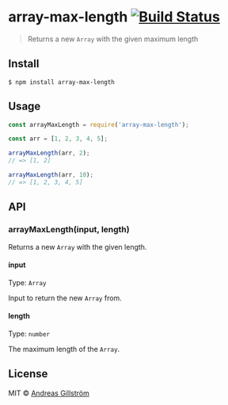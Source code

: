 # array-max-length [![Build Status](https://travis-ci.org/gillstrom/array-max-length.svg?branch=master)](https://travis-ci.org/gillstrom/array-max-length)

> Returns a new `Array` with the given maximum length


## Install

```
$ npm install array-max-length
```


## Usage

```js
const arrayMaxLength = require('array-max-length');

const arr = [1, 2, 3, 4, 5];

arrayMaxLength(arr, 2);
// => [1, 2]

arrayMaxLength(arr, 10);
// => [1, 2, 3, 4, 5]
```


## API

### arrayMaxLength(input, length)

Returns a new `Array` with the given length.

#### input

Type: `Array`

Input to return the new `Array` from.

#### length

Type: `number`

The maximum length of the `Array`.


## License

MIT © [Andreas Gillström](http://github.com/gillstrom)
